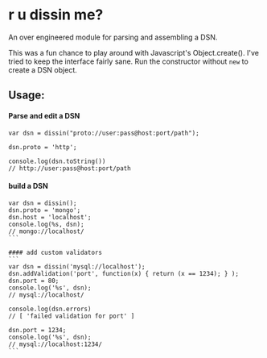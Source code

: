 r u dissin me?
===

An over engineered module for parsing and assembling a DSN.

This was a fun chance to play around with Javascript's Object.create(). I've tried to keep the interface fairly sane. Run the constructor without `new` to create a DSN object.

## Usage:

#### Parse and edit a DSN
```
var dsn = dissin("proto://user:pass@host:port/path");

dsn.proto = 'http';

console.log(dsn.toString())
// http://user:pass@host:port/path
```

#### build a DSN
````
var dsn = dissin();
dsn.proto = 'mongo';
dsn.host = 'localhost';
console.log(%s, dsn);
// mongo://localhost/
```

#### add custom validators
```
var dsn = dissin('mysql://localhost');
dsn.addValidation('port', function(x) { return (x == 1234); } );
dsn.port = 80;
console.log('%s', dsn);
// mysql://localhost/

console.log(dsn.errors)
// [ 'failed validation for port' ]

dsn.port = 1234;
console.log('%s', dsn);
// mysql://localhost:1234/
```


